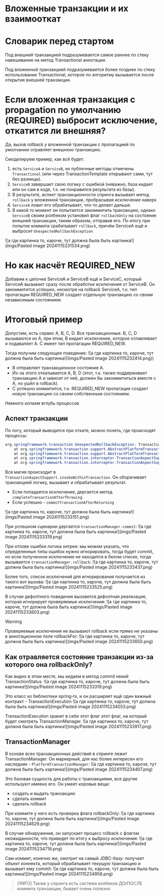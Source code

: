 # Вложенные транзакции и их взаимооткат

# Словарик перед стартом

Под внешней транзакцией подразумевается самое раннее по стеку навешивание на метод Transactional аннотации.

Под вложенной транзакцией подразумевается более позднее по стеку использование Transactional, которое по алгоритму вызывается после открытия внешней транзакции.
# Если вложенная транзакция с propagation по умолчанию (REQUIRED) выбросит исключение, откатится ли внешняя?

Да, вызов rollback у вложенной транзакции с пропагацией по умолчанию отравляет внешнюю транзакцию.

Смоделируем пример, как всё будет:
1. есть `ServiceA` и `ServiceB`, их публичные методы отмечены `Transactional` (или через TransactionTemplate открывают сами, тут без разницы).
2. `ServiceB` завершает свою логику с ошибкой (неважно, база кидает или он сам в коде, т.к. не понравился результата из базы).
3. В результате, аспект транзакционности спринга вызывает метод `rollback` у вложенной транзакции, пробрасывая исключение наверх
4. `ServiceA` ловит его обрабатывает, что-то делает дальше.
5. В какой то момент он попытается закоммитить транзакцию, однако `ServiceB` своим ролбеком установил флаг `rollbackOnly` на состояние внешней транзакции, таким образом, отправив его. По итогу при попытке коммита срабатывает `rollback`, причём ServiceA ещё и выбросит `UnexpectedRollbackException`

![а где картинка то, кароче, тут должна была быть картинка!](imgs/Pasted image 20241115231534.png)
# Но как насчёт REQUIRED_NEW
Добавим к цепочке ServiceA и ServiceB ещё и ServiceC, который ServiceA вызывает сразу после обработки исключения от ServiceB. Он закоммитится успешно, несмотря на rollback ServiceA, т.к. тип пропагации REQUIRED_NEW создает отдельную транзакцию со своим независимым состоянием.
# Итоговый пример

Допустим, есть сервис A, B, C, D. Все транзакционные. B, C, D вызываются из A, при этом, B кидает исключение, которое отлавливает и подаваляет А. C имеет тип пропагации REQUIRED_NEW.

Тогда получим следующее поведение:
![а где картинка то, кароче, тут должна была быть картинка!](imgs/Pasted image 20241115232414.png))
- B отправляет транзакционное состояние А.
- Из-за этого откатывается A, B, D (этот, т.к. также поддерживает транзакцию A и зависит от неё, должен бы закоммититься вместе с A, но ушёл в rollback).
- C успешно коммитится, т.к. REQUIRED_NEW пропагация создает новую транзакцию со своим собственным состоянием.

Немного копаем вглубь процессов

## Аспект транзакции

По логу, который выводится при откате, можно понять, где происходят процессы:
```java
org.springframework.transaction.UnexpectedRollbackException: Transaction rolled back because it has been marked as rollback-only
	at org.springframework.transaction.support.AbstractPlatformTransactionManager.processRollback(AbstractPlatformTransactionManager.java:938) ~[spring-tx-6.1.14.jar:6.1.14]
	at org.springframework.transaction.support.AbstractPlatformTransactionManager.commit(AbstractPlatformTransactionManager.java:754) ~[spring-tx-6.1.14.jar:6.1.14]
	at org.springframework.transaction.interceptor.TransactionAspectSupport.commitTransactionAfterReturning(TransactionAspectSupport.java:663) ~[spring-tx-6.1.14.jar:6.1.14]
	at org.springframework.transaction.interceptor.TransactionAspectSupport.invokeWithinTransaction(TransactionAspectSupport.java:413) ~[spring-tx-6.1.14.jar:6.1.14]
```

Вся магия происходит в `TransactionAspectSupport.invokeWithinTransaction`. Он оборачивает транзакцией логику, вызывает и обрабатывает результат.
- Если попадается исключение, дергается метод `completeTransactionAfterThrowing`
- Если успешно - `commitTransactionAfterReturning`

![а где картинка то, кароче, тут должна была быть картинка!](imgs/Pasted image 20241115233151.png)

При успешном сценарии дергается `transactionManager.commit`:
![а где картинка то, кароче, тут должна была быть картинка!](imgs/Pasted image 20241115233319.png)

При отлове ошибки логика хитрее: мы можем указать, что определенные типы ошибок нужно игнорировать, тогда будет commit, но если полученное исключение не находится в белом списке, тогда вызывается `transactionManager.rollback`:
![а где картинка то, кароче, тут должна была быть картинка!](imgs/Pasted image 20241115233437.png)

Более того, список исключений для игнорирования получается из такого вот вызова:
![а где картинка то, кароче, тут должна была быть картинка!](imgs/Pasted image 20241115233525.png)

В случае дефолтного поведения вызовется дефолтная реализация, которая игнорирует проверяемые исключения:
![а где картинка то, кароче, тут должна была быть картинка!](imgs/Pasted image 20241115233603.png)

>[!WARNING]
>Проверяемые исключения не вызывают rollback если прямо не указаны в аннотационном поле rollbackFor:
>![а где картинка то, кароче, тут должна была быть картинка!](imgs/Pasted image 20241115233650.png)

## Как отравляется состояние транзакции из-за которого она rollbackOnly?

Как видно в этом месте, мы кидаем в метод commit некий TransactionStatus.
![а где картинка то, кароче, тут должна была быть картинка!](imgs/Pasted image 20241115233319.png)

Это класс из библиотеки spring-tx, и он расширяет ещё один важный контракт - TransactionExecution
![а где картинка то, кароче, тут должна была быть картинка!](imgs/Pasted image 20241115234053.png)

TransactionExecution хранит в себе этот флаг этот флаг, на который будет смотреть TransactionManager.
![а где картинка то, кароче, тут должна была быть картинка!](imgs/Pasted image 20241115233917.png)

## TransactionManager

В основе всех транзакционных действий в спринге лежит TransactionManager.
Он маркерный, для нас более интересен его наследник - `PlatformTransactionManager`:
![а где картинка то, кароче, тут должна была быть картинка!](imgs/Pasted image 20241115234407.png)

Это базовая сущность для работы с транзакциями, все другие используют имеено его. Он умеет коровые вещи:
- создать и выдать транзакцию
- сделать коммит
- сделать rollback

При коммите у него есть проверка флага rollbackOnly:
![а где картинка то, кароче, тут должна была быть картинка!](imgs/Pasted image 20241115234629.png)

В случае обнаружения, он запускает процесс rollback с флагом неожиданности, что приведет по итогу к выбросу исключения:
![а где картинка то, кароче, тут должна была быть картинка!](imgs/Pasted image 20241115234719.png)

Сам коммит, конечно же, смотрит на самый JDBC-базу: получает объект коннекта, который обрабатывает текущую транзакцию и вызывает ему commit:
![а где картинка то, кароче, тут должна была быть картинка!](imgs/Pasted image 20241115234958.png)

>[!INFO]
>Также у спринга есть система колбеков ДО/ПОСЛЕ коммита транзакции, бывает очень полезно

